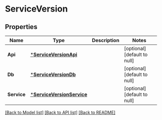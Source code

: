 # ServiceVersion

## Properties
Name | Type | Description | Notes
------------ | ------------- | ------------- | -------------
**Api** | [***ServiceVersionApi**](ServiceVersion_api.md) |  | [optional] [default to null]
**Db** | [***ServiceVersionDb**](ServiceVersion_db.md) |  | [optional] [default to null]
**Service** | [***ServiceVersionService**](ServiceVersion_service.md) |  | [optional] [default to null]

[[Back to Model list]](../README.md#documentation-for-models) [[Back to API list]](../README.md#documentation-for-api-endpoints) [[Back to README]](../README.md)


